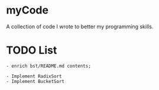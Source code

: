 # myCode
A collection of code I wrote to better my programming skills.

# TODO List

    - enrich bst/README.md contents;

    - Implement RadixSort
    - Implement BucketSort
